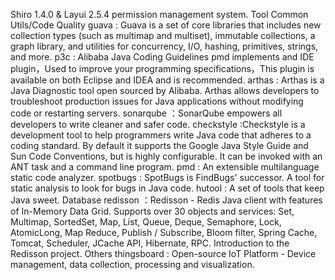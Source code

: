 
Shiro 1.4.0 & Layui 2.5.4 permission management system.
Tool
Common Utils/Code Quality
guava : Guava is a set of core libraries that includes new collection types (such as multimap and multiset), immutable collections, a graph library, and utilities for concurrency, I/O, hashing, primitives, strings, and more.
p3c : Alibaba Java Coding Guidelines pmd implements and IDE plugin，Used to improve your programming specifications，This plugin is available on both Eclipse and IDEA and is recommended.
arthas : Arthas is a Java Diagnostic tool open sourced by Alibaba. Arthas allows developers to troubleshoot production issues for Java applications without modifying code or restarting servers.
sonarqube ：SonarQube empowers all developers to write cleaner and safer code.
checkstyle :Checkstyle is a development tool to help programmers write Java code that adheres to a coding standard. By default it supports the Google Java Style Guide and Sun Code Conventions, but is highly configurable. It can be invoked with an ANT task and a command line program.
pmd : An extensible multilanguage static code analyzer.
spotbugs : SpotBugs is FindBugs' successor. A tool for static analysis to look for bugs in Java code.
hutool : A set of tools that keep Java sweet.
Database
redisson ：Redisson - Redis Java client with features of In-Memory Data Grid. Supports over 30 objects and services: Set, Multimap, SortedSet, Map, List, Queue, Deque, Semaphore, Lock, AtomicLong, Map Reduce, Publish / Subscribe, Bloom filter, Spring Cache, Tomcat, Scheduler, JCache API, Hibernate, RPC. Introduction to the Redisson project.
Others
thingsboard : Open-source IoT Platform - Device management, data collection, processing and visualization.
